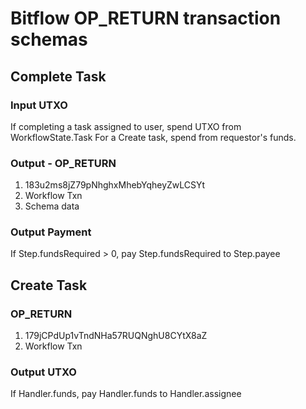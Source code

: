# Bitflow OP_RETURN transaction schemas

## Complete Task
### Input UTXO
If completing a task assigned to user, spend UTXO from WorkflowState.Task
For a Create task, spend from requestor's funds.

### Output - OP_RETURN
1. 183u2ms8jZ79pNhghxMhebYqheyZwLCSYt
2. Workflow Txn
3. Schema data

### Output Payment
If Step.fundsRequired > 0, pay Step.fundsRequired to Step.payee


## Create Task
### OP_RETURN
1. 179jCPdUp1vTndNHa57RUQNghU8CYtX8aZ
2. Workflow Txn

### Output UTXO
If Handler.funds, pay Handler.funds to Handler.assignee



